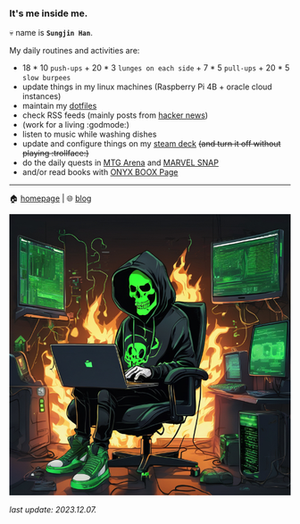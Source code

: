 ### It's me inside me.

💀 name is **`Sungjin Han`**.

My daily routines and activities are:

* 18 * 10 `push-ups` + 20 * 3 `lunges on each side` + 7 * 5 `pull-ups` + 20 * 5 `slow burpees`
* update things in my linux machines (Raspberry Pi 4B + oracle cloud instances)
* maintain my [dotfiles](https://github.com/meinside/dotfiles)
* check RSS feeds (mainly posts from [hacker news](https://news.ycombinator.com/))
* (work for a living :godmode:)
* listen to music while washing dishes
* update and configure things on my [steam deck](https://store.steampowered.com/steamdeck) ~~(and turn it off without playing :trollface:)~~
* do the daily quests in [MTG Arena](https://magic.wizards.com/en/mtgarena) and [MARVEL SNAP](https://www.marvelsnap.com/)
* and/or read books with [ONYX BOOX Page](https://onyxboox.com/boox_page)

----

🏠 [homepage](https://meinside.dev) | 🌐 [blog](https://blog.meinside.dev)

![generated with noiselith](https://raw.githubusercontent.com/meinside/meinside/main/res/image.jpg)

*last update: 2023.12.07.*
